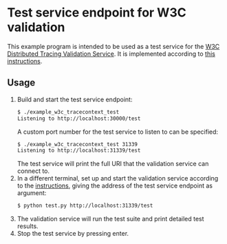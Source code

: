 # Test service endpoint for W3C validation

This example program is intended to be used as a test service for the [W3C Distributed Tracing Validation Service](https://github.com/w3c/trace-context/tree/master/test).
It is implemented according to [this instructions](https://github.com/w3c/trace-context/tree/master/test#implement-test-service).

## Usage

1. Build and start the test service endpoint:
   ```sh
   $ ./example_w3c_tracecontext_test
   Listening to http://localhost:30000/test
   ```
   A custom port number for the test service to listen to can be specified:
   ```sh
   $ ./example_w3c_tracecontext_test 31339
   Listening to http://localhost:31339/test
   ```
   The test service will print the full URI that the validation service can connect to.
2. In a different terminal, set up and start the validation service according to
   the [instructions](https://github.com/w3c/trace-context/tree/master/test#run-test-cases),
   giving the address of the test service endpoint as argument:
   ```sh
   $ python test.py http://localhost:31339/test
   ```
3. The validation service will run the test suite and print detailed test results.
4. Stop the test service by pressing enter.

